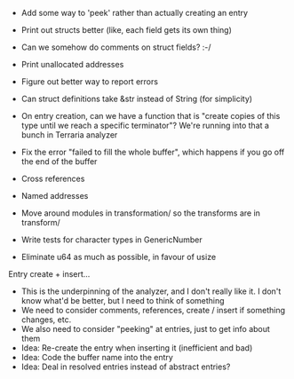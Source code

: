 * Add some way to 'peek' rather than actually creating an entry
* Print out structs better (like, each field gets its own thing)
* Can we somehow do comments on struct fields? :-/
* Print unallocated addresses
* Figure out better way to report errors
* Can struct definitions take &str instead of String (for simplicity)
* On entry creation, can we have a function that is "create copies of this type until we reach a specific terminator"? We're running into that a bunch in Terraria analyzer
* Fix the error "failed to fill the whole buffer", which happens if you go off the end of the buffer

* Cross references
* Named addresses

* Move around modules in transformation/ so the transforms are in transform/
* Write tests for character types in GenericNumber
* Eliminate u64 as much as possible, in favour of usize

Entry create + insert...
* This is the underpinning of the analyzer, and I don't really like it. I don't
  know what'd be better, but I need to think of something
* We need to consider comments, references, create / insert if something changes, etc.
* We also need to consider "peeking" at entries, just to get info about them
* Idea: Re-create the entry when inserting it (inefficient and bad)
* Idea: Code the buffer name into the entry
* Idea: Deal in resolved entries instead of abstract entries?

